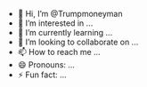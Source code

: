 - 👋 Hi, I’m @Trumpmoneyman
- 👀 I’m interested in ...
- 🌱 I’m currently learning ...
- 💞️ I’m looking to collaborate on ...
- 📫 How to reach me ...
- 😄 Pronouns: ...
- ⚡ Fun fact: ...

<!---
Trumpmoneyman/Trumpmoneyman is a ✨ special ✨ repository because its `README.md` (this file) appears on your GitHub profile.
You can click the Preview link to take a look at your changes.
--->
